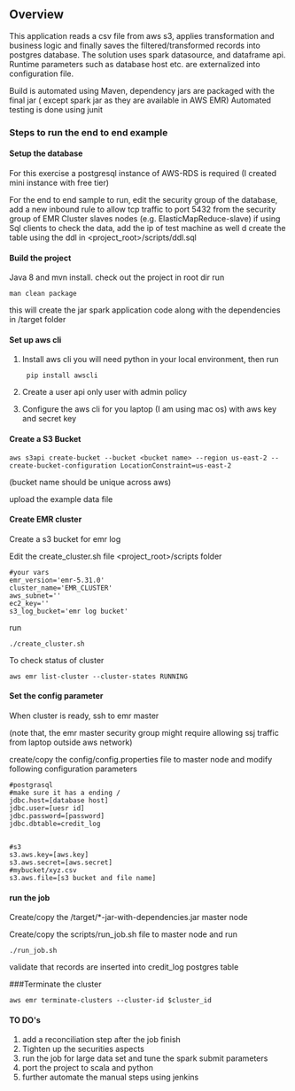 ## Overview 

This application reads a csv file from aws s3, applies transformation and business logic and finally saves the filtered/transformed records into postgres database.
The solution uses spark datasource, and dataframe api. Runtime parameters such as database host etc. are externalized into configuration file.

Build is automated using Maven, dependency jars are packaged with the final jar ( except spark jar as they are available in AWS EMR) 
Automated testing is done using junit

### Steps to run the end to end example
 
####  Setup the database 
For this exercise a postgresql instance of AWS-RDS is required
(I created mini instance with free tier)

For the end to end sample to run, edit the security group of the database, add a new inbound rule to allow tcp traffic to port 5432 from the security group of EMR Cluster slaves nodes (e.g. ElasticMapReduce-slave)
if using Sql clients to check the data, add the ip of test machine as well d
create the table using the ddl in <project_root>/scripts/ddl.sql


####  Build the project 
 Java 8 and mvn install. 
 check out the project 
 in root dir run
 
    man clean package 

this will create the jar spark application code along with the dependencies in /target folder

#### Set up aws cli   
1. Install aws cli 
    you will need python in your local environment, then run 
    
        pip install awscli

2. Create a user <emr-user> api only user with admin policy
3. Configure the aws cli for you laptop (I am using mac os) with aws key and secret key

#### Create a S3 Bucket

    aws s3api create-bucket --bucket <bucket name> --region us-east-2 --create-bucket-configuration LocationConstraint=us-east-2
(bucket name should be unique across aws)

upload the example data file

#### Create EMR cluster 
Create a s3 bucket for emr log

Edit the create_cluster.sh file <project_root>/scripts folder

    #your vars
    emr_version='emr-5.31.0'
    cluster_name='EMR_CLUSTER'
    aws_subnet=''
    ec2_key=''
    s3_log_bucket='emr log bucket'

run 

    ./create_cluster.sh

To check status of cluster 

    aws emr list-cluster --cluster-states RUNNING
#### Set the config parameter 
When cluster is ready, ssh to emr master

(note that, the emr master security group might require allowing ssj traffic from laptop outside aws network)

create/copy the <project-root>config/config.properties file to master node and modify following configuration parameters 
    
    #postgrasql
    #make sure it has a ending /
    jdbc.host=[database host] 
    jdbc.user=[uesr id]
    jdbc.password=[password]
    jdbc.dbtable=credit_log
    
    
    #s3
    s3.aws.key=[aws.key]
    s3.aws.secret=[aws.secret]
    #mybucket/xyz.csv
    s3.aws.file=[s3 bucket and file name]    

#### run the job 
Create/copy the <project-root>/target/*-jar-with-dependencies.jar master node

Create/copy the <project-root>scripts/run_job.sh file to master node and run 

    ./run_job.sh

validate that records are inserted into credit_log postgres table 

###Terminate the cluster
    
    aws emr terminate-clusters --cluster-id $cluster_id 
    
    
#### TO DO's 
1. add a reconciliation step after the job finish 
2. Tighten up the securities aspects 
3. run the job for large data set and tune the spark submit parameters 
4. port the project to scala and python
5. further automate the manual steps using jenkins 